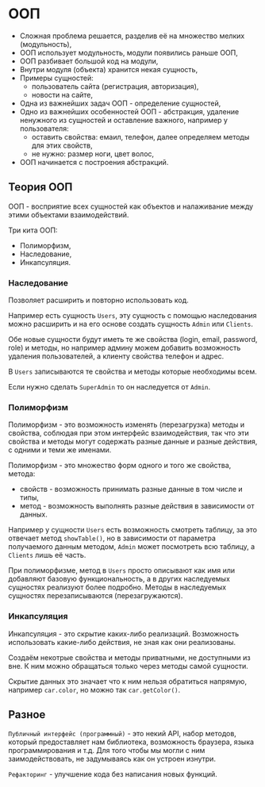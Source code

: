 # ООП
- Сложная проблема решается, разделив её на множество мелких (модульность),
- ООП использует модульность, модули появились раньше ООП,
- ООП разбивает большой код на модули,
- Внутри модуля (объекта) хранится некая сущность,
- Примеры сущностей:
  - пользователь сайта (регистрация, авторизация),
  - новости на сайте,
- Одна из важнейших задач ООП - определение сущностей,
- Одно из важнейших особенностей ООП - абстракция, удаление ненужного из сущностей и оставление важного, например у пользователя:
    - оставить свойства: емаил, телефон, далее определяем методы для этих свойств,
    - не нужно: размер ноги, цвет волос,
- ООП начинается с построения абстракций.

## Теория ООП
ООП - восприятие всех сущностей как объектов и налаживание между этими объектами взаимодействий.

Три кита ООП:
- Полиморфизм,
- Наследование,
- Инкапсуляция.

### Наследование
Позволяет расширить и повторно использовать код.

Например есть сущность `Users`, эту сущность с помощью наследования можно расширить и на его основе создать сущность `Admin` или `Clients`.

Обе новые сущности будут иметь те же свойства (login, email, password, role) и методы, но например админу можем добавить возможность удаления пользователей, а клиенту свойства телефон и адрес.

В `Users` записываются те свойства и методы которые необходимы всем.

Если нужно сделать `SuperAdmin` то он наследуется от `Admin`.

### Полиморфизм
Полиморфизм - это возможность изменять (перезагрузка) методы и свойства, соблюдая при этом интерфейс взаимодействия, так что эти свойства и методы могут содержать разные данные и разные действия, с одними и теми же именами.

Полиморфизм - это множество форм одного и того же свойства, метода:
- свойств - возможность принимать разные данные в том числе и типы,
- метод   - возможность выполнять разные действия в зависимости от данных.

Например у сущности `Users` есть возможность смотреть таблицу, за это отвечает метод `showTable()`, но в зависимости от параметра получаемого данным методом, `Admin` может посмотреть всю таблицу, а `Clients` лишь её часть.

При полиморфизме, метод в `Users` просто описывают как имя или добавляют базовую функциональность, а в других наследуемых сущностях реализуют более подробно. Методы в наследуемых сущностях перезаписываются (перезагружаются).

### Инкапсуляция
Инкапсуляция - это скрытие каких-либо реализаций. Возможность использовать какие-либо действия, не зная как они реализованы.

Создаём некотрые свойства и методы приватными, не доступными из вне. К ним можно обращаться только через методы самой сущности.

Скрытие данных это значает что к ним нельзя обратиться напрямую, например `car.color`, но можно так `car.getColor()`.

## Разное
`Публичный интерфейс (программный)` - это некий API, набор методов, который предоставляет нам библиотека, возможность браузера, языка программирования и т.д. Для того чтобы мы могли с ним заимодействовать, не задумываясь как он устроен изнутри.

`Рефакторинг` - улучшение кода без написания новых функций.
